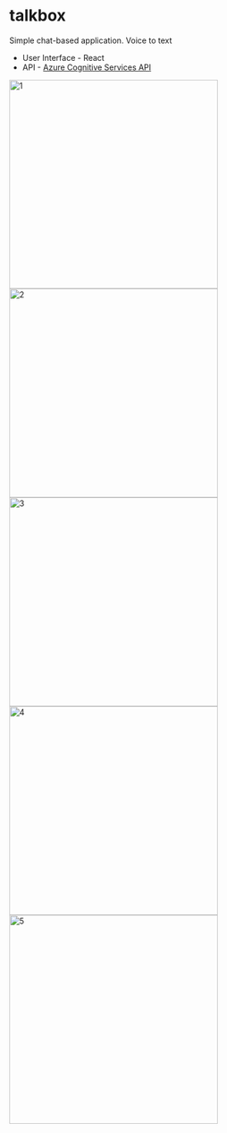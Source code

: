 # talkbox
Simple chat-based application. Voice to text

- User Interface - React
- API - [Azure Cognitive Services API](https://azure.microsoft.com/en-gb/services/cognitive-services/speech-to-text/#overview)

<img width="373" alt="1" src="https://user-images.githubusercontent.com/20152051/129032251-d5891ba0-4cfb-462c-badb-af24d64836c3.png">
<img width="373" alt="2" src="https://user-images.githubusercontent.com/20152051/129032261-2df0e766-c265-480f-93cb-e1b547fee2c9.png">
<img width="373" alt="3" src="https://user-images.githubusercontent.com/20152051/129032279-1ece2eee-7661-4446-9ba5-a3b880d58487.png">
<img width="373" alt="4" src="https://user-images.githubusercontent.com/20152051/129032270-fcd09719-b6f3-4232-8db7-38cfcd7a086a.png">
<img width="373" alt="5" src="https://user-images.githubusercontent.com/20152051/129032283-d72d9db4-bc37-4810-b899-509542661c3c.png">
